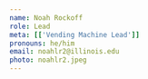 ```yaml
---
name: Noah Rockoff
role: Lead
meta: [['Vending Machine Lead']]
pronouns: he/him
email: noahlr2@illinois.edu
photo: noahlr2.jpeg
---
```

